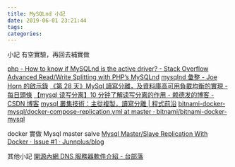 ```yaml
---
title: MySQLnd 小記
date: 2019-06-01 23:21:44
tags:
categories:
---
```


小記
有空實驗，再回去補實做

<!--more-->

[php - How to know if MySQLnd is the active driver? - Stack Overflow](https://stackoverflow.com/questions/1475701/how-to-know-if-mysqlnd-is-the-active-driver)
[Advanced Read/Write Splitting with PHP’s MySQLnd](https://www.engineyard.com/blog/advanced-read-write-splitting-with-phps-mysqlnd)
[mysqlnd 彙整 - Joe Horn 的啟示錄](https://www.joehorn.idv.tw/tag/mysqlnd/)
[《第 28 天》MySql 讀寫分離，及資料庫高可用負載均衡的實現 - 每日頭條](https://kknews.cc/zh-tw/other/j5gmg6.html)
[【mysql 读写分离】10 分钟了解读写分离的作用 - 赖德发的博客 - CSDN 博客](https://blog.csdn.net/u013421629/article/details/78793966)
[mysql 叢集技術：主從複製，讀寫分離 | 程式前沿](https://codertw.com/%E7%A8%8B%E5%BC%8F%E8%AA%9E%E8%A8%80/535088/)
[bitnami-docker-mysql/docker-compose-replication.yml at master · bitnami/bitnami-docker-mysql](https://github.com/bitnami/bitnami-docker-mysql/blob/master/docker-compose-replication.yml)

docker 實做 Mysql master salve
[Mysql Master/Slave Replication With Docker · Issue #1 · Junnplus/blog](https://github.com/Junnplus/blog/issues/1)

其他小記
[開源內網 DNS 服務器軟件介紹 - 台部落](https://www.twblogs.net/a/5c015fcdbd9eee7aec4eb87e)
